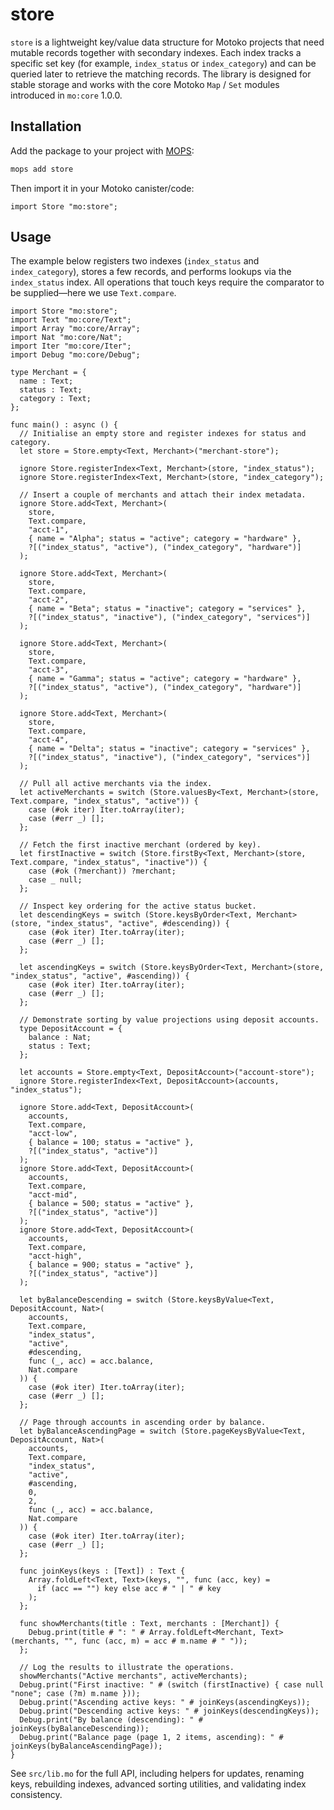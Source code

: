 # store

`store` is a lightweight key/value data structure for Motoko projects that need
mutable records together with secondary indexes. Each index tracks a specific
set key (for example, `index_status` or `index_category`) and can be queried later to
retrieve the matching records. The library is designed for stable storage and
works with the core Motoko `Map` / `Set` modules introduced in `mo:core` 1.0.0.

## Installation

Add the package to your project with [MOPS](https://mops.one):

```bash
mops add store
```

Then import it in your Motoko canister/code:

```motoko
import Store "mo:store";
```

## Usage

The example below registers two indexes (`index_status` and `index_category`), stores a few
records, and performs lookups via the `index_status` index. All operations that touch
keys require the comparator to be supplied—here we use `Text.compare`.

```motoko
import Store "mo:store";
import Text "mo:core/Text";
import Array "mo:core/Array";
import Nat "mo:core/Nat";
import Iter "mo:core/Iter";
import Debug "mo:core/Debug";

type Merchant = {
  name : Text;
  status : Text;
  category : Text;
};

func main() : async () {
  // Initialise an empty store and register indexes for status and category.
  let store = Store.empty<Text, Merchant>("merchant-store");

  ignore Store.registerIndex<Text, Merchant>(store, "index_status");
  ignore Store.registerIndex<Text, Merchant>(store, "index_category");

  // Insert a couple of merchants and attach their index metadata.
  ignore Store.add<Text, Merchant>(
    store,
    Text.compare,
    "acct-1",
    { name = "Alpha"; status = "active"; category = "hardware" },
    ?[("index_status", "active"), ("index_category", "hardware")]
  );

  ignore Store.add<Text, Merchant>(
    store,
    Text.compare,
    "acct-2",
    { name = "Beta"; status = "inactive"; category = "services" },
    ?[("index_status", "inactive"), ("index_category", "services")]
  );

  ignore Store.add<Text, Merchant>(
    store,
    Text.compare,
    "acct-3",
    { name = "Gamma"; status = "active"; category = "hardware" },
    ?[("index_status", "active"), ("index_category", "hardware")]
  );

  ignore Store.add<Text, Merchant>(
    store,
    Text.compare,
    "acct-4",
    { name = "Delta"; status = "inactive"; category = "services" },
    ?[("index_status", "inactive"), ("index_category", "services")]
  );

  // Pull all active merchants via the index.
  let activeMerchants = switch (Store.valuesBy<Text, Merchant>(store, Text.compare, "index_status", "active")) {
    case (#ok iter) Iter.toArray(iter);
    case (#err _) [];
  };

  // Fetch the first inactive merchant (ordered by key).
  let firstInactive = switch (Store.firstBy<Text, Merchant>(store, Text.compare, "index_status", "inactive")) {
    case (#ok (?merchant)) ?merchant;
    case _ null;
  };

  // Inspect key ordering for the active status bucket.
  let descendingKeys = switch (Store.keysByOrder<Text, Merchant>(store, "index_status", "active", #descending)) {
    case (#ok iter) Iter.toArray(iter);
    case (#err _) [];
  };

  let ascendingKeys = switch (Store.keysByOrder<Text, Merchant>(store, "index_status", "active", #ascending)) {
    case (#ok iter) Iter.toArray(iter);
    case (#err _) [];
  };

  // Demonstrate sorting by value projections using deposit accounts.
  type DepositAccount = {
    balance : Nat;
    status : Text;
  };

  let accounts = Store.empty<Text, DepositAccount>("account-store");
  ignore Store.registerIndex<Text, DepositAccount>(accounts, "index_status");

  ignore Store.add<Text, DepositAccount>(
    accounts,
    Text.compare,
    "acct-low",
    { balance = 100; status = "active" },
    ?[("index_status", "active")]
  );
  ignore Store.add<Text, DepositAccount>(
    accounts,
    Text.compare,
    "acct-mid",
    { balance = 500; status = "active" },
    ?[("index_status", "active")]
  );
  ignore Store.add<Text, DepositAccount>(
    accounts,
    Text.compare,
    "acct-high",
    { balance = 900; status = "active" },
    ?[("index_status", "active")]
  );

  let byBalanceDescending = switch (Store.keysByValue<Text, DepositAccount, Nat>(
    accounts,
    Text.compare,
    "index_status",
    "active",
    #descending,
    func (_, acc) = acc.balance,
    Nat.compare
  )) {
    case (#ok iter) Iter.toArray(iter);
    case (#err _) [];
  };

  // Page through accounts in ascending order by balance.
  let byBalanceAscendingPage = switch (Store.pageKeysByValue<Text, DepositAccount, Nat>(
    accounts,
    Text.compare,
    "index_status",
    "active",
    #ascending,
    0,
    2,
    func (_, acc) = acc.balance,
    Nat.compare
  )) {
    case (#ok iter) Iter.toArray(iter);
    case (#err _) [];
  };

  func joinKeys(keys : [Text]) : Text {
    Array.foldLeft<Text, Text>(keys, "", func (acc, key) =
      if (acc == "") key else acc # " | " # key
    );
  };

  func showMerchants(title : Text, merchants : [Merchant]) {
    Debug.print(title # ": " # Array.foldLeft<Merchant, Text>(merchants, "", func (acc, m) = acc # m.name # " "));
  };

  // Log the results to illustrate the operations.
  showMerchants("Active merchants", activeMerchants);
  Debug.print("First inactive: " # (switch (firstInactive) { case null "none"; case (?m) m.name }));
  Debug.print("Ascending active keys: " # joinKeys(ascendingKeys));
  Debug.print("Descending active keys: " # joinKeys(descendingKeys));
  Debug.print("By balance (descending): " # joinKeys(byBalanceDescending));
  Debug.print("Balance page (page 1, 2 items, ascending): " # joinKeys(byBalanceAscendingPage));
}
```

See `src/lib.mo` for the full API, including helpers for updates, renaming
keys, rebuilding indexes, advanced sorting utilities, and validating index consistency.
